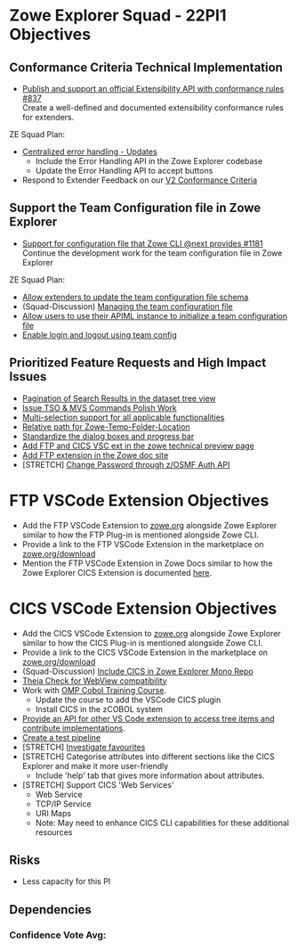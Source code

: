 # Zowe Explorer Squad - 22PI1 Objectives


## Conformance Criteria Technical Implementation

* [Publish and support an official Extensibility API with conformance rules #837](https://github.com/zowe/vscode-extension-for-zowe/issues/837)  
Create a well-defined and documented extensibility conformance rules for extenders.

ZE Squad Plan:  
- [Centralized error handling - Updates](https://github.com/zowe/vscode-extension-for-zowe/issues/388)
  - Include the Error Handling API in the Zowe Explorer codebase
  - Update the Error Handling API to accept buttons
- Respond to Extender Feedback on our [V2 Conformance Criteria ](https://github.com/zowe/vscode-extension-for-zowe/discussions/1534)

  
## Support the Team Configuration file in Zowe Explorer

* [Support for configuration file that Zowe CLI @next provides #1181](https://github.com/zowe/vscode-extension-for-zowe/issues/1181)  
Continue the development work for the team configuration file in Zowe Explorer

ZE Squad Plan:  
- [Allow extenders to update the team configuration file schema](https://github.com/zowe/vscode-extension-for-zowe/issues/1528)
- (Squad-Discussion) [Managing the team configuration file](https://github.com/zowe/vscode-extension-for-zowe/discussions/1535)
- [Allow users to use their APIML instance to initialize a team configuration file](https://github.com/zowe/vscode-extension-for-zowe/issues/1536)
- [Enable login and logout using team config](https://github.com/zowe/vscode-extension-for-zowe/issues/1541)

## Prioritized Feature Requests and High Impact Issues

- [Pagination of Search Results in the dataset tree view](https://github.com/zowe/vscode-extension-for-zowe/issues/479)
- [Issue TSO & MVS Commands Polish Work](https://github.com/zowe/vscode-extension-for-zowe/issues/1297)
- [Multi-selection support for all applicable functionalities](https://github.com/zowe/vscode-extension-for-zowe/issues/1286)
- [Relative path for Zowe-Temp-Folder-Location](https://github.com/zowe/vscode-extension-for-zowe/issues/1053)
- [Standardize the dialog boxes and progress bar](https://github.com/zowe/vscode-extension-for-zowe/issues/1537)
- [Add FTP and CICS VSC ext in the zowe technical preview page](https://github.com/zowe/vscode-extension-for-zowe/issues/1546)
- [Add FTP extension in the Zowe doc site](https://github.com/zowe/vscode-extension-for-zowe/issues/1562)
- [STRETCH] [Change Password through z/OSMF Auth API](https://github.com/zowe/vscode-extension-for-zowe/issues/1538)
  
# FTP VSCode Extension Objectives

- Add the FTP VSCode Extension to [zowe.org](https://www.zowe.org/) alongside Zowe Explorer similar to how the FTP Plug-in is mentioned alongside Zowe CLI. 
- Provide a link to the FTP VSCode Extension in the marketplace on [zowe.org/download](https://www.zowe.org/download.html)
- Mention the FTP VSCode Extension in Zowe Docs similar to how the Zowe Explorer CICS Extension is documented [here](https://docs.zowe.org/stable/user-guide/ze-cics).

# CICS VSCode Extension Objectives

- Add the CICS VSCode Extension to [zowe.org](https://www.zowe.org/) alongside Zowe Explorer similar to how the CICS Plug-in is mentioned alongside Zowe CLI. 
- Provide a link to the CICS VSCode Extension in the marketplace on [zowe.org/download](https://www.zowe.org/download.html)
- (Squad-Discussion) [Include CICS in Zowe Explorer Mono Repo](https://github.com/zowe/vscode-extension-for-zowe/discussions/1540)
- [Theia Check for WebView compatibility](https://github.com/zowe/vscode-extension-for-cics/issues/64)
- Work with [OMP Cobol Training Course](https://github.com/openmainframeproject/cobol-programming-course).
  - Update the course to add the VSCode CICS plugin
  - Install CICS in the zCOBOL system
- [Provide an API for other VS Code extension to access tree items and contribute implementations](https://github.com/zowe/vscode-extension-for-cics/issues/101).
- [Create a test pipeline](https://github.com/zowe/vscode-extension-for-cics/issues/4)
- [STRETCH] [Investigate favourites](https://github.com/zowe/vscode-extension-for-cics/issues/92)
- [STRETCH] Categorise attributes into different sections like the CICS Explorer and make it more user-friendly
  - Include 'help' tab that gives more information about attributes.
- [STRETCH] Support CICS 'Web Services'
  - Web Service
  - TCP/IP Service
  - URI Maps
  - Note: May need to enhance CICS CLI capabilities for these additional resources

## Risks
- Less capacity for this PI

## Dependencies


### Confidence Vote Avg:
